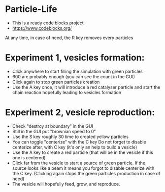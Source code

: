# Particle-Life
- This is a ready code blocks project
- https://www.codeblocks.org/


At any time, in case of need, the R key removes every particles

# Experiment 1, vesicles formation:
* Click anywhere to start filling the simulation with green particles
* 600 are probably enough (you can see the count in the GUI)
* Click again to stop green particles creation
* Use the A key once, it will introduce a red catalyser particle and start the chain reaction hopefully leading to vesicles formation

# Experiment 2, vesicle reproduction:
* Check "destroy at boundary" in the GUI
* Still in the GUI put "brownian speed to 0"
* Use the S key roughly 30 time to created yellow particles
* You can toggle "centerize" with the C key
Do not forget to disable centerize after, with C key (it's only an help to build a vesicle)
* Use the A key to create a red particle (that will be in the vesicle if this one is centered)
* Click far from the vesicle to start a source of green particle.
If the source looks like a beam it means you forgot to disable centerize with the C key.
(Clicking again stops the green particles production in case of need)
* The vesicle will hopefully feed, grow, and reproduce.
